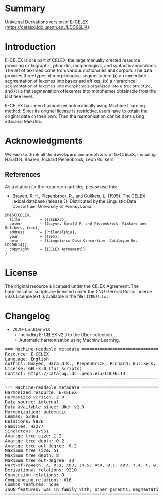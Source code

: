 # Summary

Universal Derivations version of E-CELEX (https://catalog.ldc.upenn.edu/LDC96L14).


# Introduction

E-CELEX is one part of CELEX, the large manually created resource providing orthographic, phonetic, morphological, and syntactic annotations. The set of lexemes come from various dictionaries and corpora. The data provides three types of morphological segmentation: (a) an immediate segmentation of lexemes into bases and affixes, (b) a hierarchical segmentation of lexemes into morphemes organised into a tree structure, and (c) a flat segmentation of lexemes into morphemes obtainable from the last tree level.

E-CELEX has been harmonized automatically using Machine Learning method.
Since its original license is restrictive, users have to obtain the original data on their own. Then tha harmonisation can be done using attached Makefile.


# Acknowledgments

We wish to thank all the developers and annotators of (E-)CELEX, including Harald R. Baayen, Richard Piepenbrock, Leon Gulikers.


## References

As a citation for the resource in articles, please use this:

* Baayen, R. H., Piepenbrock, R., and Gulikers, L. (1995). The CELEX lexical database (release 2). Distributed by the Linguistic Data Consortium, University of Pennsylvania.

```
@MISC{CELEX,
  title         = {{CELEX2}},
  author        = {Baayen, Harald R. and Piepenbrock, Richard and Gulikers, Leon},
  address       = {Philadelphia},
  year          = {1995},
  note          = {{Linguistic Data Consortium, Catalogue No. LDC96L14}},
  copyright     = {{CELEX Agreement}}
}
```


# License

The original resource is licensed under the CELEX Agreement.
The harmonisation scripts are licensed under the GNU General Public License v3.0.
License text is available in the file `LICENSE.txt`.


# Changelog

* 2020-05 UDer v1.0
    * Including E-CELEX v2.0 to the UDer collection.
    * Automatic harmonization using Machine Learning.


<pre>
=== Machine-readable metadata =================================================
Resource: E-CELEX
Language: English
Authors: Baayen, Harald R.; Piepenbrock, Richard; Gulikers, Leon
License: GPL-3.0 (for scripts)
Contact: https://catalog.ldc.upenn.edu/LDC96L14
===============================================================================
</pre>

<pre>
=== Machine-readable metadata =================================================
Harmonized resource: E-CELEX
Harmonized version: 2.0
Data source: internal
Data available since: UDer v1.0
Harmonization: automatic
Lemmas: 53103
Relations: 9826
Families: 43277
Singletons: 37951
Avarage tree size: 1.2
Avarage tree depth: 0.2
Avarage tree out-degree: 0.2
Maximum tree size: 51
Maximum tree depth: 8
Maximum tree out-degree: 33
Part-of-speech: A, 0.1; ADJ, 14.5; ADP, 0.5; ADV, 7.4; C, 0.0; D, 0.0; N, 0.9; NOUN, 46.5; NUM, 0.2; P, 0.0; V, 0.2; VERB, 13.3; X, 16.3
Derivational relations: 9210
Conversion relations: 0
Compounding relations: 616
Common features: none
JSON features: was_in_family_with; other_parents; segmentation_hierarch; segmentation; morpheme_order
===============================================================================
</pre>
